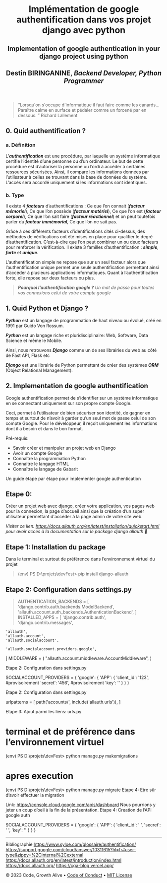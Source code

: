 <header>

<!--
  <<< Author notes: Destin Biringanine >>>
  Include a 1280×640 image, course title in sentence case, and a concise description in emphasis.
  In your repository settings: enable template repository, add your 1280×640 social image, auto delete head branches.
  Add your open source license, GitHub uses MIT license.
-->

# Implémentation de google authentification dans vos projet django avec python
## Implementation of google authentication in your django project using python

## Destin BIRINGANINE, _Backend Developer, Python Programmer_

</header>

<!--
  <<< Author notes: Step 1 >>>
  Choose 3-5 steps for your course.
  The first step is always the hardest, so pick something easy!
  Link to docs.github.com for further explanations.
  Encourage users to open new tabs for steps!
-->
> “Lorsqu'on s'occupe d'informatique il faut faire comme les canards... Paraître calme en surface et pédaler comme un forcené par en dessous. ”
> Richard Lallement

## 0. Quid authentification ?

### a.  Définition

L’***authentification*** est une procédure, par laquelle un système informatique certifie l’identité d’une personne ou d’un ordinateur. 
Le but de cette procédure est d’autoriser la personne ou l’ordi à accéder à certaines ressources sécurisées. 
Ainsi, il compare les informations données par l’utilisateur à celles se trouvant dans la base de données du système.
L’accès sera accordé uniquement si les informations sont identiques.

### b. Type 

Il existe 4 ***facteurs*** d’authentifications : Ce que l’on connait (***facteur mémoriel***),  Ce que l’on possède (***facteur matériel***), Ce que l’on est (***facteur corporel***), Ce que l’on sait faire (***facteur réactionnel***) et on peut toutefois parler du ***facteur immémorial***, Ce que l’on ne sait pas.

Grâce à ces différents facteurs d’identifications cités ci-dessus, des méthodes de vérifications ont été mises en place pour qualifier le degré d’authentification. C’est-à-dire que l’on peut combiner un ou deux facteurs pour renforcer la vérification.
Il existe 3 familles d’authentification : ***simple***, ***forte*** et ***unique***.

L’authentification simple ne repose que sur un seul facteur alors que l’authentification unique permet une seule authentification permettant ainsi d’accéder à plusieurs applications informatiques. Quant à l’authentification forte, elle repose sur deux facteurs ou plus.

> _***Pourquoi l’authentification google ?*** Un mot de passe pour toutes vos connexions
celui de votre compte google_

## 1. Quid Python et Django ?

***Python*** est un langage de programmation de haut niveau ou évolué, créé en 1991 par Guido Von Rossum.

***Python*** est un langage riche et pluridisciplinaire: Web, Software, Data Science et même le Mobile.

Ainsi, nous retrouvons ***Django*** comme un de ses librairies du web au côté de Fast API, Flask etc

***Django*** est une librairie de Python permettant de créer des systèmes ***ORM*** (Object Relational Management).

## 2. Implementation de google authentification

Google authentification permet de s’identifier sur un système informatique en se connectant uniquement sur son propre compte Google. 

Ceci, permet à l’utilisateur de bien sécuriser son identité, de gagner en temps  et surtout de n’avoir à garder qu’un seul mot de passe celui de son compte Google. Pour le développeur, il reçoit uniquement les informations dont il a besoin et dans le bon format.

Pré-requis: 
* Savoir créer et manipuler un projet web en Django
* Avoir un compte Google
* Connaître la programmation Python
* Connaitre le langage HTML
* Connaître le langage de Gabarit

Un guide étape par étape pour implementer google authentication


## Etape 0: 
Créer un projet web avec django, créer votre application, vos pages web pour la connexion, la page d’accueil ainsi que la création d’un super utilisateur permettant d'accéder à la page admin de votre site web.

_Visiter ce lien: https://docs.allauth.org/en/latest/installation/quickstart.html pour avoir acces à la documentation sur le package django allauth :wave:_

## Etape 1: Installation du package
Dans le terminal et surtout de préférence dans l’environnement virtuel du projet
>(env) PS D:\projets\devFest> pip install django-allauth
>
## Etape 2: Configuration dans settings.py
>AUTHENTICATION_BACKENDS = [
>    'django.contrib.auth.backends.ModelBackend',
>    'allauth.account.auth_backends.AuthenticationBackend',
>]
INSTALLED_APPS = [
    'django.contrib.auth',
    'django.contrib.messages',

    'allauth',
    'allauth.account',
    'allauth.socialaccount',
	
    'allauth.socialaccount.providers.google',
]
MIDDLEWARE = (
    "allauth.account.middleware.AccountMiddleware",
)

Etape 2: Configuration dans settings.py

SOCIALACCOUNT_PROVIDERS = {
    'google': {
        'APP': {
            'client_id': '123', #provisoirement
            'secret': '456', #provisoirement
            'key': ''
        }
    }
}


Etape 2: Configuration dans settings.py

urlpatterns = [
    path('accounts/', include('allauth.urls')),
]

Etape 3: Ajout parmi les liens: urls.py

# terminal et de préférence dans l’environnement virtuel
(env) PS D:\projets\devFest> python manage.py makemigrations
# apres execution 
(env) PS D:\projets\devFest> python manage.py migrate
Etape 4: Etre sûr d’avoir effectuer la migration

Link: https://console.cloud.google.com/apis/dashboard 
Nous pourrions y jeter un coup d’oeil à la fin de la présentation.
Etape 4: Creation de l’API google auth 

SOCIALACCOUNT_PROVIDERS = {
    'google': {
        'APP': {
            'client_id': ' ', 
            'secret': ' ', 
            'key': ''
        }
    }
}
<footer>

<!--
  <<< Author notes: Footer >>>
  Add a link to get support, GitHub status page, code of conduct, license link.
-->

---

Bibliographie
https://www.syloe.com/glossaire/authentification/ 
https://support.google.com/cloud/answer/10311615?hl=fr#user-type&zippy=%2Cinternal%2Cexternal 
https://docs.allauth.org/en/latest/introduction/index.html 
https://docs.allauth.org/ 
https://cga-blog.vercel.app/ 

&copy; 2023 Code, Growth Alive &bull; [Code of Conduct](https://www.contributor-covenant.org/version/2/1/code_of_conduct/code_of_conduct.md) &bull; [MIT License](https://gh.io/mit)

</footer>

